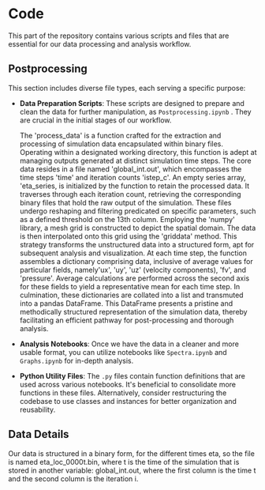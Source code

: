 # Code

This part of the repository contains various scripts and files that are essential for our data processing and analysis workflow.

## Postprocessing

This section includes diverse file types, each serving a specific purpose:

- **Data Preparation Scripts**: These scripts are designed to prepare and clean the data for further manipulation, as `Postprocessing.ipynb` . They are crucial in the initial stages of our workflow.

  The 'process_data' is a function crafted for the extraction and processing of simulation data encapsulated within binary files. Operating within a designated working directory, this function is adept at managing outputs generated at distinct simulation time steps. The core data resides in a file named 'global_int.out', which encompasses the time steps 'time' and iteration counts 'istep_c'. An empty series array, 'eta_series, is initialized by the function to retain the processed data. It traverses through each iteration count, retrieving the corresponding binary files that hold the raw output of the simulation. These files undergo reshaping and filtering predicated on specific parameters, such as a defined threshold on the 13th column. Employing the 'numpy' library, a mesh grid is constructed to depict the spatial domain. The data is then interpolated onto this grid using the 'griddata' method. This strategy transforms the unstructured data into a structured form, apt for subsequent analysis and visualization. At each time step, the function assembles a dictionary comprising data, inclusive of average values for particular fields, namely'ux', 'uy', 'uz' (velocity components), 'fv', and 'pressure'. Average calculations are performed across the second axis for these fields to yield a representative mean for each time step. In culmination, these dictionaries are collated into a list and transmuted into a pandas DataFrame. This DataFrame presents a pristine and methodically structured representation of the simulation data, thereby facilitating an efficient pathway for post-processing and thorough analysis.

- **Analysis Notebooks**: Once we have the data in a cleaner and more usable format, you can utilize notebooks like `Spectra.ipynb` and `Graphs.ipynb` for in-depth analysis.

- **Python Utility Files**: The `.py` files contain function definitions that are used across various notebooks. It's beneficial to consolidate more functions in these files. Alternatively, consider restructuring the codebase to use classes and instances for better organization and reusability.


## Data Details


Our data is structured in a binary form, for the different times eta, so the file is named eta_loc_0000t.bin, where t is the time of the simulation that is stored in another variable: global_int.out, where the first column is the time t and the second column is the iteration i.
